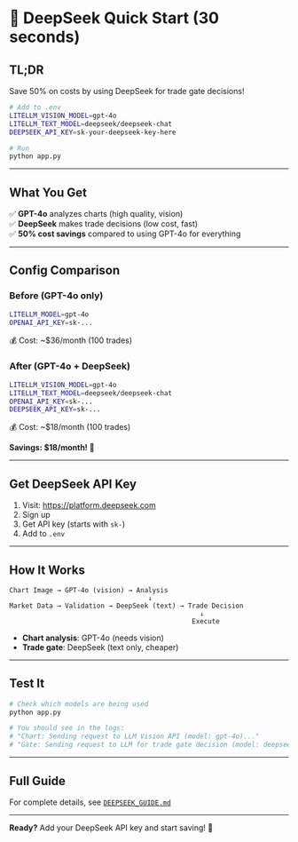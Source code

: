 # 🚀 DeepSeek Quick Start (30 seconds)

## TL;DR

Save 50% on costs by using DeepSeek for trade gate decisions!

```bash
# Add to .env
LITELLM_VISION_MODEL=gpt-4o
LITELLM_TEXT_MODEL=deepseek/deepseek-chat
DEEPSEEK_API_KEY=sk-your-deepseek-key-here

# Run
python app.py
```

---

## What You Get

✅ **GPT-4o** analyzes charts (high quality, vision)  
✅ **DeepSeek** makes trade decisions (low cost, fast)  
✅ **50% cost savings** compared to using GPT-4o for everything  

---

## Config Comparison

### Before (GPT-4o only)
```bash
LITELLM_MODEL=gpt-4o
OPENAI_API_KEY=sk-...
```
💰 Cost: ~$36/month (100 trades)

### After (GPT-4o + DeepSeek)
```bash
LITELLM_VISION_MODEL=gpt-4o
LITELLM_TEXT_MODEL=deepseek/deepseek-chat
OPENAI_API_KEY=sk-...
DEEPSEEK_API_KEY=sk-...
```
💰 Cost: ~$18/month (100 trades)

**Savings: $18/month! 💸**

---

## Get DeepSeek API Key

1. Visit: https://platform.deepseek.com
2. Sign up
3. Get API key (starts with `sk-`)
4. Add to `.env`

---

## How It Works

```
Chart Image → GPT-4o (vision) → Analysis
                                   ↓
Market Data → Validation → DeepSeek (text) → Trade Decision
                                                ↓
                                              Execute
```

- **Chart analysis**: GPT-4o (needs vision)
- **Trade gate**: DeepSeek (text only, cheaper)

---

## Test It

```bash
# Check which models are being used
python app.py

# You should see in the logs:
# "Chart: Sending request to LLM Vision API (model: gpt-4o)..."
# "Gate: Sending request to LLM for trade gate decision (model: deepseek/deepseek-chat)..."
```

---

## Full Guide

For complete details, see [`DEEPSEEK_GUIDE.md`](DEEPSEEK_GUIDE.md)

---

**Ready?** Add your DeepSeek API key and start saving! 🎉

